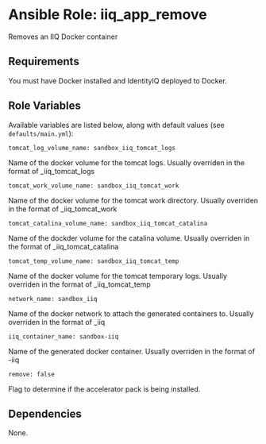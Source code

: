 # Ansible Role: iiq_app_remove
Removes an IIQ Docker container

## Requirements

You must have Docker installed and IdentityIQ deployed to Docker.

## Role Variables

Available variables are listed below, along with default values (see `defaults/main.yml`):

    tomcat_log_volume_name: sandbox_iiq_tomcat_logs

Name of the docker volume for the tomcat logs.  Usually overriden in the format of <company name>_iiq_tomcat_logs

    tomcat_work_volume_name: sandbox_iiq_tomcat_work

Name of the docker volume for the tomcat work directory.  Usually overriden in the format of <company name>_iiq_tomcat_work

    tomcat_catalina_volume_name: sandbox_iiq_tomcat_catalina

Name of the dockder volume for the catalina volume.  Usually overriden in the format of <company name>_iiq_tomcat_catalina

    tomcat_temp_volume_name: sandbox_iiq_tomcat_temp

Name of the docker volume for the tomcat temporary logs.  Usually overriden in the format of <company name>_iiq_tomcat_temp

    network_name: sandbox_iiq

Name of the docker network to attach the generated containers to.  Usually overriden in the format of <company name>_iiq

    iiq_container_name: sandbox-iiq

Name of the generated docker container.  Usually overriden in the format of <company name>-iiq

    remove: false

Flag to determine if the accelerator pack is being installed.

## Dependencies

None.

